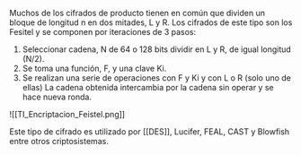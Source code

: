 Muchos de los cifrados de producto tienen en común que dividen un bloque de longitud n en dos mitades, L y R. Los cifrados de este tipo son los Fesitel y se componen por iteraciones de 3 pasos:
1. Seleccionar cadena, N de 64 o 128 bits dividir en L y R, de igual longitud (N/2).
2. Se toma una función, F, y una clave Ki.
3. Se realizan una serie de operaciones con F y Ki y con L o R (solo uno de ellas) La cadena obtenida intercambia por la cadena sin operar y se hace nueva ronda.

![[TI_Encriptacion_Feistel.png]]

Este tipo de cifrado es utilizado por [[DES]], Lucifer, FEAL, CAST y Blowfish entre otros criptosistemas.